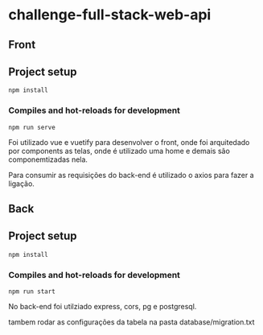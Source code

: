 # challenge-full-stack-web-api

## Front

## Project setup
```
npm install
```

### Compiles and hot-reloads for development
```
npm run serve
```

Foi utilizado vue e vuetify para desenvolver o front, onde foi arquitedado por components as telas, 
onde é utilizado uma home e demais são componemtizadas nela.

Para consumir as requisições do back-end é utilizado o axios para fazer a ligação.

## Back

## Project setup
```
npm install
```

### Compiles and hot-reloads for development
```
npm run start
```

No back-end foi utilziado express, cors, pg e postgresql.


tambem rodar as configurações da tabela na pasta database/migration.txt
